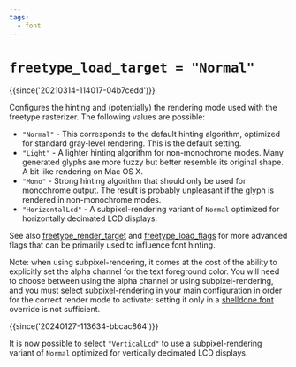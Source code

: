 ```yaml
---
tags:
  - font
---
```

# `freetype_load_target = "Normal"`

{{since('20210314-114017-04b7cedd')}}

Configures the hinting and (potentially) the rendering mode used with the
freetype rasterizer.  The following values are possible:

* `"Normal"` - This corresponds to the default hinting algorithm, optimized for standard gray-level rendering.  This is the default setting.
* `"Light"` -  A lighter hinting algorithm for non-monochrome modes. Many
  generated glyphs are more fuzzy but better resemble its
  original shape. A bit like rendering on Mac OS X.
* `"Mono"` - Strong hinting algorithm that should only be used for
  monochrome output. The result is probably unpleasant if the
  glyph is rendered in non-monochrome modes.
* `"HorizontalLcd"` - A subpixel-rendering variant of `Normal` optimized for horizontally decimated LCD displays.

See also [freetype_render_target](freetype_render_target.md) and
[freetype_load_flags](freetype_load_flags.md) for more advanced flags that can
be primarily used to influence font hinting.

Note: when using subpixel-rendering, it comes at the cost of the ability to
explicitly set the alpha channel for the text foreground color. You will need
to choose between using the alpha channel or using subpixel-rendering, and you
must select subpixel-rendering in your main configuration in order for the
correct render mode to activate: setting it only in a
[shelldone.font](../shelldone/font.md) override is not sufficient.


{{since('20240127-113634-bbcac864')}}

It is now possible to select `"VerticalLcd"` to use a subpixel-rendering
variant of `Normal` optimized for vertically decimated LCD displays.
